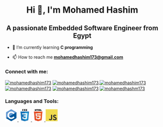 <h1 align="center">Hi 👋, I'm Mohamed Hashim</h1>
<h2 align="center">A passionate Embedded Software Engineer from Egypt</h2>


- 🌱 I’m currently learning **C programming**

- 📫 How to reach me **mohamedhashim173@gmail.com**

<h3 align="left">Connect with me:</h3>

<p align="left">
<a href="https://www.hackerrank.com/mohamedhashim173" target="blank"><img align="center" src="https://raw.githubusercontent.com/rahuldkjain/github-profile-readme-generator/master/src/images/icons/Social/hackerrank.svg" alt="mohamedhashim173" height="30" width="40" /></a>     <a href="https://linkedin.com/in/mohamedhashim173" target="blank"><img align="center" src="https://raw.githubusercontent.com/rahuldkjain/github-profile-readme-generator/master/src/images/icons/Social/linked-in-alt.svg" alt="mohamedhashim173" height="30" width="40" />             </a>                                              <a href="https://codepen.io/mohamedhashim173" target="blank"><img align="center" src="https://raw.githubusercontent.com/rahuldkjain/github-profile-readme-generator/master/src/images/icons/Social/codepen.svg" alt="mohamedhashim173" height="30" width="40" /></a>     <a href="https://stackoverflow.com/users/mohamedhashim173" target="blank"><img align="center" src="https://raw.githubusercontent.com/rahuldkjain/github-profile-readme-generator/master/src/images/icons/Social/stack-overflow.svg" alt="mohamedhashim173" height="30" width="40" /></a>     <a href="https://facebook.com/mohamedhashim173" target="blank"><img align="center" src="https://raw.githubusercontent.com/rahuldkjain/github-profile-readme-generator/master/src/images/icons/Social/facebook.svg" alt="mohamedhashim173" height="30" width="40" /></a>     <a href="https://twitter.com/mohamedhashm173" target="blank"><img align="center" src="https://raw.githubusercontent.com/rahuldkjain/github-profile-readme-generator/master/src/images/icons/Social/twitter.svg" alt="mohamedhashm173" height="30" width="40" /></a>
</p>

<h3 align="left">Languages and Tools:</h3>
<p align="left">
<a href="https://www.cprogramming.com/" target="_blank" rel="noreferrer"> <img src="https://raw.githubusercontent.com/devicons/devicon/master/icons/c/c-original.svg" alt="c" width="40" height="40"/> </a> <a href="https://www.w3schools.com/css/" target="_blank" rel="noreferrer"> <img src="https://raw.githubusercontent.com/devicons/devicon/master/icons/css3/css3-original-wordmark.svg" alt="css3" width="40" height="40"/> </a> <a href="https://www.w3.org/html/" target="_blank" rel="noreferrer"> <img src="https://raw.githubusercontent.com/devicons/devicon/master/icons/html5/html5-original-wordmark.svg" alt="html5" width="40" height="40"/> </a> <a href="https://developer.mozilla.org/en-US/docs/Web/JavaScript" target="_blank" rel="noreferrer"> <img src="https://raw.githubusercontent.com/devicons/devicon/master/icons/javascript/javascript-original.svg" alt="javascript" width="40" height="40"/> </p>


<!---
mohamedhashim173/mohamedhashim173 is a ✨ special ✨ repository because its `README.md` (this file) appears on your GitHub profile.
You can click the Preview link to take a look at your changes.
--->
